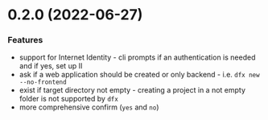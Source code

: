 # 0.2.0 (2022-06-27)

### Features

- support for Internet Identity - cli prompts if an authentication is needed and if yes, set up II
- ask if a web application should be created or only backend - i.e. `dfx new --no-frontend`  
- exist if target directory not empty - creating a project in a not empty folder is not supported by `dfx`
- more comprehensive confirm (`yes` and `no`)
